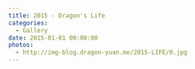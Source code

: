```yaml
---
title: 2015 - Dragon's Life
categories:
  - Gallery
date: 2015-01-01 00:00:00
photos:
  - http://img-blog.dragon-yuan.me/2015-LIFE/0.jpg
---
```

